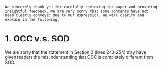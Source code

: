 ```
We sincerely thank you for carefully reviewing the paper and providing insightful feedback. We are very sorry that some contents have not been clearly conveyed due to our expression. We will clarify and explain in the following.
```

# 1. OCC v.s. SOD
We are sorry that the statement in Section 2 (lines 243-254) may have given readers the misunderstanding that OCC is completely different from SOD.
<!--stackedit_data:
eyJoaXN0b3J5IjpbMjEyMjkzNjExLDQ3MjQ3MDMwMywtMTA5OD
gwMjAxXX0=
-->